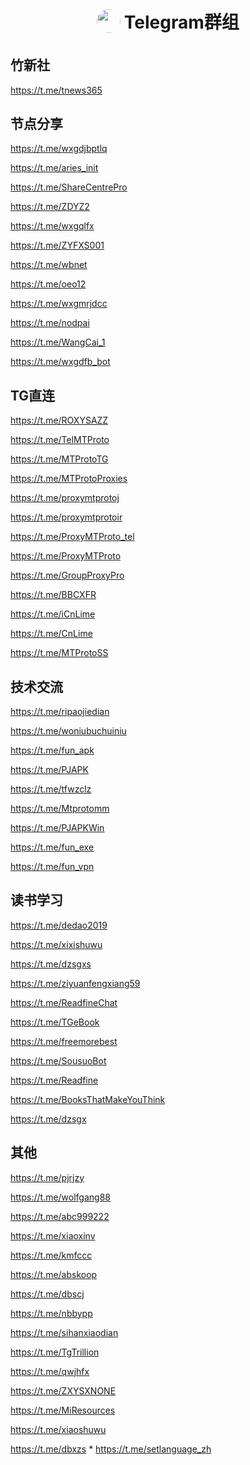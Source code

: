 <h1 align="center">
<sub>
<img src="https://github.com/aa1555/aa1555/blob/main/Misc/telegram%20logo.jpg" height="38" width="38" style="border-radius: 50%">
</sub>
Telegram群组
</h1>




## 竹新社 

https://t.me/tnews365

## 节点分享

https://t.me/wxgdjbptlq

https://t.me/aries_init

https://t.me/ShareCentrePro

https://t.me/ZDYZ2

https://t.me/wxgqlfx

https://t.me/ZYFXS001

https://t.me/wbnet

https://t.me/oeo12

https://t.me/wxgmrjdcc

https://t.me/nodpai

https://t.me/WangCai_1

https://t.me/wxgdfb_bot

## TG直连

https://t.me/ROXYSAZZ

https://t.me/TelMTProto

https://t.me/MTProtoTG

https://t.me/MTProtoProxies

https://t.me/proxymtprotoj

https://t.me/proxymtprotoir

https://t.me/ProxyMTProto_tel

https://t.me/ProxyMTProto

https://t.me/GroupProxyPro

https://t.me/BBCXFR

https://t.me/iCnLime

https://t.me/CnLime

https://t.me/MTProtoSS

## 技术交流

https://t.me/ripaojiedian

https://t.me/woniubuchuiniu

https://t.me/fun_apk

https://t.me/PJAPK

https://t.me/tfwzclz

https://t.me/Mtprotomm

https://t.me/PJAPKWin

https://t.me/fun_exe

https://t.me/fun_vpn

## 读书学习

https://t.me/dedao2019

https://t.me/xixishuwu

https://t.me/dzsgxs

https://t.me/ziyuanfengxiang59

https://t.me/ReadfineChat

https://t.me/TGeBook	

https://t.me/freemorebest

https://t.me/SousuoBot

https://t.me/Readfine

https://t.me/BooksThatMakeYouThink

https://t.me/dzsgx

## 其他

https://t.me/pjrjzy

https://t.me/wolfgang88

https://t.me/abc999222

https://t.me/xiaoxinv

https://t.me/kmfccc

https://t.me/abskoop

https://t.me/dbscj

https://t.me/nbbypp

https://t.me/sihanxiaodian

https://t.me/TgTrillion

https://t.me/qwjhfx

https://t.me/ZXYSXNONE

https://t.me/MiResources

https://t.me/xiaoshuwu

https://t.me/dbxzs   * https://t.me/setlanguage_zh

